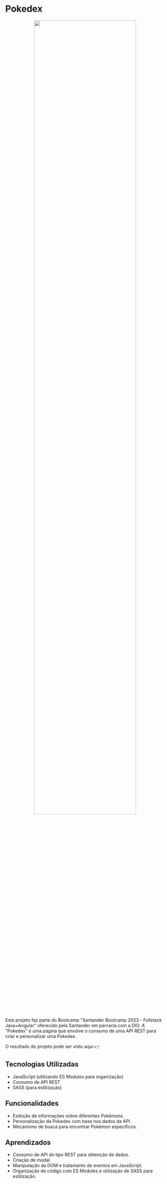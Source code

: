
#  Pokedex

<div align="center">
  <img width="80%" src="https://github.com/Matthews1337/pokedex/assets/95940136/e68604f3-1593-4190-b4bc-cb1a98161f4e"/>
</div>


Este projeto faz parte do Bootcamp "Santander Bootcamp 2023 - Fullstack Java+Angular" oferecido pela Santander em parceria com a DIO. A "Pokedex" é uma página que envolve o consumo de uma API REST para criar e personalizar uma Pokedex.

O resultado do projeto pode ser visto aqui 👉 


## Tecnologias Utilizadas

- JavaScript (utilizando ES Modules para organização)
- Consumo de API REST
- SASS (para estilização)

## Funcionalidades

- Exibição de informações sobre diferentes Pokémons.
- Personalização da Pokedex com base nos dados da API.
- Mecanismo de busca para encontrar Pokémon específicos.

## Aprendizados

- Consumo de API do tipo REST para obtenção de dados.
- Criação de modal.
- Manipulação da DOM e tratamento de eventos em JavaScript.
- Organização de código com ES Modules e utilização de SASS para estilização.
